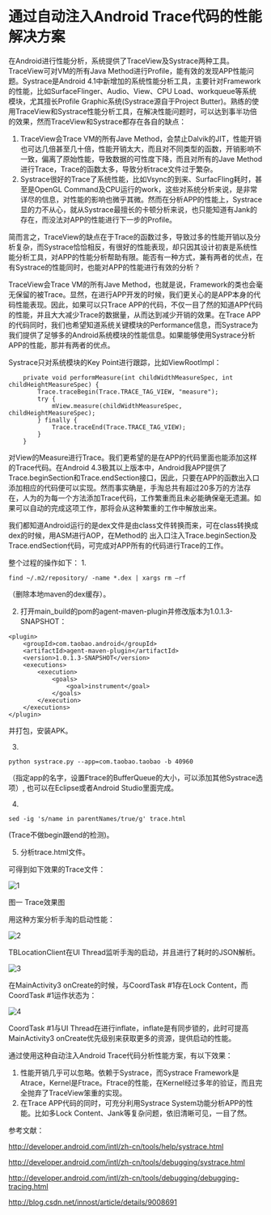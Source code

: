 # 通过自动注入Android Trace代码的性能解决方案
在Android进行性能分析，系统提供了TraceView及Systrace两种工具。TraceView可对VM的所有Java Method进行Profile，能有效的发现APP性能问题。Systrace是Android 4.1中新增加的系统性能分析工具，主要针对Framework的性能，比如SurfaceFlinger、Audio、View、CPU Load、workqueue等系统模块，尤其擅长Profile Graphic系统(Systrace源自于Project Butter)。熟练的使用TraceView和Systrace性能分析工具，在解决性能问题时，可以达到事半功倍的效果，然而TraceView和Systrace都存在各自的缺点：

1. TraceView会Trace VM的所有Jave Method，会禁止Dalvik的JIT，性能开销也可达几倍甚至几十倍，性能开销太大，而且对不同类型的函数，开销影响不一致，偏离了原始性能，导致数据的可性度下降，而且对所有的Jave Method进行Trace，Trace的函数太多，导致分析trace文件过于繁杂。
2. Systrace很好的Trace了系统性能，比如Vsync的到来、SurfacFling耗时，甚至是OpenGL Command及CPU运行的work，这些对系统分析来说，是非常详尽的信息，对性能的影响也微乎其微。然而在分析APP的性能上，Systrace显的力不从心，就从Systrace最擅长的卡顿分析来说，也只能知道有Jank的存在，而没法对APP的性能进行下一步的Profile。

简而言之，TraceView的缺点在于Trace的函数过多，导致过多的性能开销以及分析复杂，而Systrace恰恰相反，有很好的性能表现，却只因其设计初衷是系统性能分析工具，对APP的性能分析帮助有限。能否有一种方式，兼有两者的优点，在有Systrace的性能同时，也能对APP的性能进行有效的分析？

TraceView会Trace VM的所有Jave Method，也就是说，Framework的类也会毫无保留的被Trace。显然，在进行APP开发的时候，我们更关心的是APP本身的代码性能表现。因此，如果可以只Trace APP的代码，不仅一目了然的知道APP代码的性能，并且大大减少Trace的数据量，从而达到减少开销的效果。在Trace APP的代码同时，我们也希望知道系统关键模块的Performance信息，而Systrace为我们提供了足够多的Android系统模块的性能信息。如果能够使用Systrace分析APP的性能，那并有两者的优点。

Systrace只对系统模块的Key Point进行跟踪，比如ViewRootImpl：

``` java?linenums
    private void performMeasure(int childWidthMeasureSpec, int childHeightMeasureSpec) {
        Trace.traceBegin(Trace.TRACE_TAG_VIEW, "measure");
        try {
            mView.measure(childWidthMeasureSpec, childHeightMeasureSpec);
        } finally {
            Trace.traceEnd(Trace.TRACE_TAG_VIEW);
        }
    }
```

对View的Measure进行Trace。我们更希望的是在APP的代码里面也能添加这样的Trace代码。在Android 4.3极其以上版本中，Android我APP提供了Trace.beginSection和Trace.endSection接口，因此，只要在APP的函数出入口添加相应的代码便可以实现。然而事实确是，手淘总共有超过20多万的方法存在，人为的为每一个方法添加Trace代码，工作繁重而且未必能确保毫无遗漏。如果可以自动的完成这项工作，那将会从这种繁重的工作中解放出来。

我们都知道Android运行的是dex文件是由class文件转换而来，可在class转换成dex的时候，用ASM进行AOP，在Method的 出入口注入Trace.beginSection及Trace.endSection代码，可完成对APP所有的代码进行Trace的工作。

整个过程的操作如下：
1. 
``` bash?linenums
find ~/.m2/repository/ -name *.dex | xargs rm –rf
```
（删除本地maven的dex缓存）。

2. 打开main_build的pom的agent-maven-plugin并修改版本为1.0.1.3-SNAPSHOT：
``` xml?linenums
<plugin>
    <groupId>com.taobao.android</groupId>
    <artifactId>agent-maven-plugin</artifactId>
    <version>1.0.1.3-SNAPSHOT</version>
    <executions>
        <execution>
            <goals>
                <goal>instrument</goal>
            </goals>
        </execution>
    </executions>
</plugin>
```

并打包，安装APK。

3. 
``` bash?linenums
python systrace.py --app=com.taobao.taobao -b 40960
```
（指定app的名字，设置Ftrace的BufferQueue的大小，可以添加其他Systrace选项）, 也可以在Eclipse或者Android Studio里面完成。

4.
``` bash?linenums
sed -ig 's/name in parentNames/true/g' trace.html
```
(Trace不做begin跟end的检测)。

5. 分析trace.html文件。

可得到如下效果的Trace文件：

![1](https://raw.githubusercontent.com/hycmanson/AndroidLearning/master/MarkDownImages/Trace4Performance1.png)

图一 Trace效果图

用这种方案分析手淘的启动性能：

![2](https://raw.githubusercontent.com/hycmanson/AndroidLearning/master/MarkDownImages/Trace4Performance2.png)

TBLocationClient在UI Thread监听手淘的启动，并且进行了耗时的JSON解析。

![3](https://raw.githubusercontent.com/hycmanson/AndroidLearning/master/MarkDownImages/Trace4Performance3.png)

在MainActivity3 onCreate的时候，与CoordTask #1存在Lock Content，而CoordTask #1运作状态为：

![4](https://raw.githubusercontent.com/hycmanson/AndroidLearning/master/MarkDownImages/Trace4Performance4.png)

CoordTask #1与UI Thread在进行inflate，inflate是有同步锁的，此时可提高MainActivity3 onCreate优先级别来获取更多的资源，提供启动的性能。

通过使用这种自动注入Android Trace代码分析性能方案，有以下效果：
1. 性能开销几乎可以忽略。依赖于Systrace，而Systrace Framework是Atrace，Kernel是Ftrace。Ftrace的性能，在Kernel经过多年的验证，而且完全抛弃了TraceView笨重的实现。
2. 在Trace APP代码的同时，可充分利用Systrace System功能分析APP的性能。比如多Lock Content、Jank等复杂问题，依旧清晰可见，一目了然。

参考文献：

http://developer.android.com/intl/zh-cn/tools/help/systrace.html

http://developer.android.com/intl/zh-cn/tools/debugging/systrace.html

http://developer.android.com/intl/zh-cn/tools/debugging/debugging-tracing.html

http://blog.csdn.net/innost/article/details/9008691
